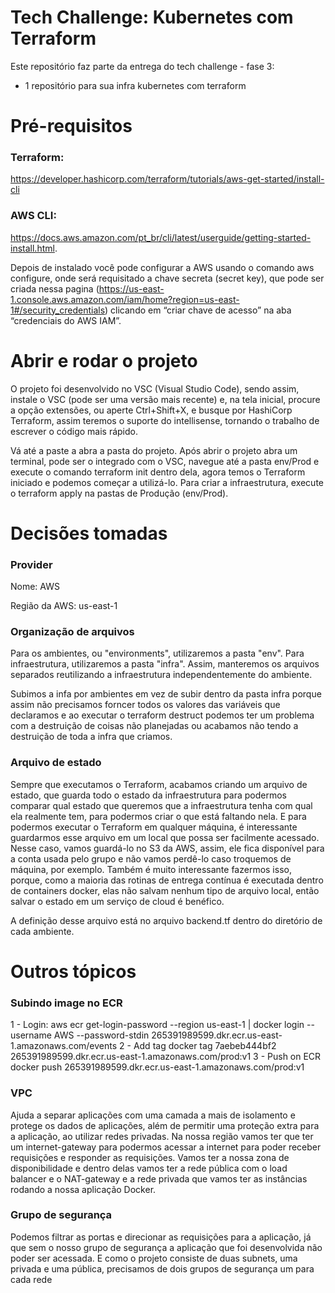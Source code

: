 # Tech Challenge: Kubernetes com Terraform 

Este repositório faz parte da entrega do tech challenge - fase 3:
- 1 repositório para sua infra kubernetes com terraform

# Pré-requisitos

### Terraform: 
https://developer.hashicorp.com/terraform/tutorials/aws-get-started/install-cli
### AWS CLI: 
https://docs.aws.amazon.com/pt_br/cli/latest/userguide/getting-started-install.html. 

Depois de instalado você pode configurar a AWS usando o comando aws configure, onde será requisitado a chave secreta (secret key), que pode ser criada nessa pagina (https://us-east-1.console.aws.amazon.com/iam/home?region=us-east-1#/security_credentials) clicando em “criar chave de acesso” na aba “credenciais do AWS IAM”.

#  Abrir e rodar o projeto
O projeto foi desenvolvido no VSC (Visual Studio Code), sendo assim, instale o VSC (pode ser uma versão mais recente) e, na tela inicial, procure a opção extensões, ou aperte Ctrl+Shift+X, e busque por HashiCorp Terraform, assim teremos o suporte do intellisense, tornando o trabalho de escrever o código mais rápido.

Vá até a paste a abra a pasta do projeto. Após abrir o projeto abra um terminal, pode ser o integrado com o VSC, navegue até a pasta env/Prod e execute o comando terraform init dentro dela, agora temos o Terraform iniciado e podemos começar a utilizá-lo. Para criar a infraestrutura, execute o terraform apply na pastas de Produção (env/Prod).

# Decisões tomadas

### Provider
Nome: AWS

Região da AWS: us-east-1

### Organização de arquivos

Para os ambientes, ou "environments", utilizaremos a pasta "env". Para infraestrutura, utilizaremos a pasta "infra". Assim, manteremos os arquivos separados reutilizando a infraestrutura independentemente do ambiente.

Subimos a infa por ambientes em vez de subir dentro da pasta infra porque assim não precisamos forncer todos os valores das variáveis que declaramos e ao executar o terraform destruct podemos ter um problema com a destruição de coisas não planejadas ou acabamos não tendo a destruição de toda a infra que criamos.

### Arquivo de estado
Sempre que executamos o Terraform, acabamos criando um arquivo de estado, que guarda todo o estado da  infraestrutura para podermos comparar qual estado que queremos que a infraestrutura tenha com qual ela realmente tem, para podermos criar o que está faltando nela. E para podermos executar o Terraform em qualquer máquina, é interessante guardarmos esse arquivo em um local que possa ser facilmente acessado. Nesse caso, vamos guardá-lo no S3 da AWS, assim, ele fica disponível para a conta usada pelo grupo e não vamos perdê-lo caso troquemos de máquina, por exemplo. Também é muito interessante fazermos isso, porque, como a maioria das rotinas de entrega contínua é executada dentro de containers docker, elas não salvam nenhum tipo de arquivo local, então salvar o estado em um serviço de cloud é benéfico.

A definição desse arquivo está no arquivo backend.tf dentro do diretório de cada ambiente.

# Outros tópicos

### Subindo image no ECR
1 - Login: 
    aws ecr get-login-password --region us-east-1 | docker login --username AWS --password-stdin 265391989599.dkr.ecr.us-east-1.amazonaws.com/events 
2 - Add tag
    docker tag 7aebeb444bf2 265391989599.dkr.ecr.us-east-1.amazonaws.com/prod:v1
3 - Push on ECR
    docker push 265391989599.dkr.ecr.us-east-1.amazonaws.com/prod:v1

### VPC
Ajuda a separar aplicações com uma camada a mais de isolamento e protege os dados de aplicações, além de permitir uma proteção extra para a aplicação, ao utilizar redes privadas. Na nossa região vamos ter que ter um internet-gateway para podermos acessar a internet para poder receber requisições e responder as requisições. Vamos ter a nossa zona de disponibilidade e dentro delas vamos ter a rede pública com o load balancer e o NAT-gateway e a rede privada que vamos ter as instâncias rodando a nossa aplicação Docker.

### Grupo de segurança
Podemos filtrar as portas e direcionar as requisições para a aplicação, já que sem o nosso grupo de segurança a aplicação que foi desenvolvida não poder ser acessada.
E como o projeto consiste de duas subnets, uma privada e uma pública, precisamos de dois grupos de segurança um para cada rede
